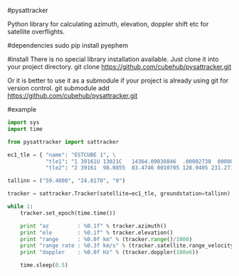 #pysattracker

Python library for calculating azimuth, elevation, doppler shift etc for satellite overflights.

#dependencies
    sudo pip install pyephem

#install
There is no special library installation available. Just clone it into your project directory.
    git clone https://github.com/cubehub/pysattracker.git

Or it is better to use it as a submodule if your project is already using git for version control.
    git submodule add https://github.com/cubehub/pysattracker.git

#example

```python
import sys
import time

from pysattracker import sattracker

ec1_tle = { "name": "ESTCUBE 1", \
            "tle1": "1 39161U 13021C   14364.09038846  .00002738  00000-0  45761-3 0  7997", \
            "tle2": "2 39161  98.0855  83.4746 0010705 128.9405 231.2717 14.70651844 88381"}

tallinn = ("59.4000", "24.8170", "0")

tracker = sattracker.Tracker(satellite=ec1_tle, groundstation=tallinn)

while 1:
    tracker.set_epoch(time.time())

    print "az         : %0.1f" % tracker.azimuth()
    print "ele        : %0.1f" % tracker.elevation()
    print "range      : %0.0f km" % (tracker.range()/1000)
    print "range rate : %0.3f km/s" % (tracker.satellite.range_velocity/1000)
    print "doppler    : %0.0f Hz" % (tracker.doppler(100e6))

    time.sleep(0.5)
```
